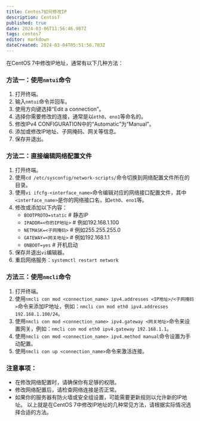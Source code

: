 ```yaml
---
title: Centos7如何修改IP
description: Centos7
published: true
date: 2024-03-06T11:56:46.987Z
tags: centos7
editor: markdown
dateCreated: 2024-03-04T05:51:56.783Z
---
```


在CentOS 7中修改IP地址，通常有以下几种方法：
### 方法一：使用`nmtui`命令
1. 打开终端。
2. 输入`nmtui`命令并回车。
3. 使用方向键选择“Edit a connection”。
4. 选择你需要修改的连接，通常是以`eth0`、`eno1`等命名的。
5. 修改IPv4 CONFIGURATION中的“Automatic”为“Manual”。
6. 添加或修改IP地址、子网掩码、网关等信息。
7. 保存并退出。
### 方法二：直接编辑网络配置文件
1. 打开终端。
2. 使用`cd /etc/sysconfig/network-scripts/`命令切换到网络配置文件所在的目录。
3. 使用`vi ifcfg-<interface_name>`命令编辑对应的网络接口配置文件，其中`<interface_name>`是你的网络接口名，如`eth0`、`eno1`等。
4. 修改或添加以下内容：
    - `BOOTPROTO=static` # 静态IP
    - `IPADDR=<你的IP地址>` # 例如192.168.1.100
    - `NETMASK=<子网掩码>` # 例如255.255.255.0
    - `GATEWAY=<网关地址>` # 例如192.168.1.1
    - `ONBOOT=yes` # 开机启动
5. 保存并退出`vi`编辑器。
6. 重启网络服务：`systemctl restart network`
### 方法三：使用`nmcli`命令
1. 打开终端。
2. 使用`nmcli con mod <connection_name> ipv4.addresses <IP地址>/<子网掩码>`命令来添加IP地址，例如：`nmcli con mod eth0 ipv4.addresses 192.168.1.100/24`。
3. 使用`nmcli con mod <connection_name> ipv4.gateway <网关地址>`命令来设置网关，例如：`nmcli con mod eth0 ipv4.gateway 192.168.1.1`。
4. 使用`nmcli con mod <connection_name> ipv4.method manual`命令设置为手动配置。
5. 使用`nmcli con up <connection_name>`命令来激活连接。
### 注意事项：
- 在修改网络配置时，请确保你有足够的权限。
- 修改网络配置后，请检查网络连接是否正常。
- 如果你的服务器有防火墙或安全组设置，可能需要更新规则以允许新的IP地址。
以上就是在CentOS 7中修改IP地址的几种常见方法，请根据实际情况选择合适的方法。
